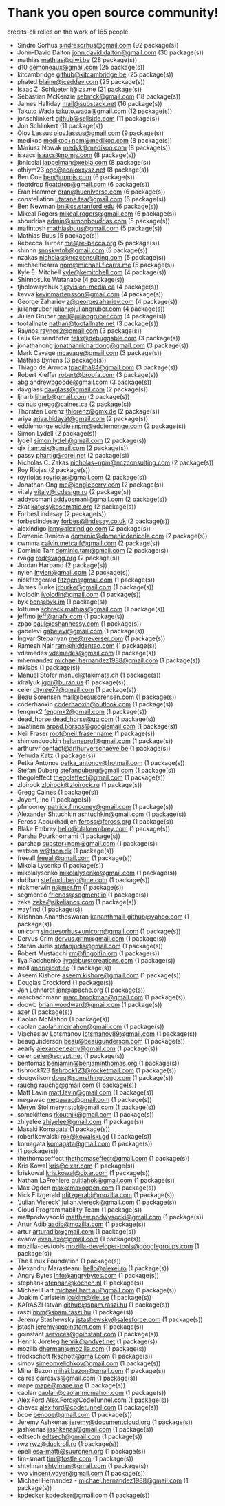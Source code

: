 # Thank you open source community!

credits-cli relies on the work of 165 people.

- Sindre Sorhus sindresorhus@gmail.com (92 package(s))
- John-David Dalton john.david.dalton@gmail.com (30 package(s))
- mathias mathias@qiwi.be (28 package(s))
- d10 demoneaux@gmail.com (25 package(s))
- kitcambridge github@kitcambridge.be (25 package(s))
- phated blaine@iceddev.com (25 package(s))
- Isaac Z. Schlueter i@izs.me (21 package(s))
- Sebastian McKenzie sebmck@gmail.com (18 package(s))
- James Halliday mail@substack.net (16 package(s))
- Takuto Wada takuto.wada@gmail.com (12 package(s))
- jonschlinkert github@sellside.com (11 package(s))
- Jon Schlinkert (11 package(s))
- Olov Lassus olov.lassus@gmail.com (9 package(s))
- medikoo medikoo+npm@medikoo.com (8 package(s))
- Mariusz Nowak medyk@medikoo.com (8 package(s))
- isaacs isaacs@npmjs.com (8 package(s))
- jbnicolai jappelman@xebia.com (8 package(s))
- othiym23 ogd@aoaioxxysz.net (8 package(s))
- Ben Coe ben@npmjs.com (6 package(s))
- floatdrop floatdrop@gmail.com (6 package(s))
- Eran Hammer eran@hueniverse.com (6 package(s))
- constellation utatane.tea@gmail.com (6 package(s))
- Ben Newman bn@cs.stanford.edu (6 package(s))
- Mikeal Rogers mikeal.rogers@gmail.com (6 package(s))
- sboudrias admin@simonboudrias.com (5 package(s))
- mafintosh mathiasbuus@gmail.com (5 package(s))
- Mathias Buus (5 package(s))
- Rebecca Turner me@re-becca.org (5 package(s))
- shinnn snnskwtnb@gmail.com (5 package(s))
- nzakas nicholas@nczconsulting.com (5 package(s))
- michaelficarra npm@michael.ficarra.me (5 package(s))
- Kyle E. Mitchell kyle@kemitchell.com (4 package(s))
- Shinnosuke Watanabe (4 package(s))
- tjholowaychuk tj@vision-media.ca (4 package(s))
- kevva kevinmartensson@gmail.com (4 package(s))
- George Zahariev z@georgezahariev.com (4 package(s))
- juliangruber julian@juliangruber.com (4 package(s))
- Julian Gruber mail@juliangruber.com (4 package(s))
- tootallnate nathan@tootallnate.net (3 package(s))
- Raynos raynos2@gmail.com (3 package(s))
- Felix Geisendörfer felix@debuggable.com (3 package(s))
- jonathanong jonathanrichardong@gmail.com (3 package(s))
- Mark Cavage mcavage@gmail.com (3 package(s))
- Mathias Bynens (3 package(s))
- Thiago de Arruda tpadilha84@gmail.com (3 package(s))
- Robert Kieffer robert@broofa.com (3 package(s))
- abg andrewbgoode@gmail.com (3 package(s))
- davglass davglass@gmail.com (2 package(s))
- ljharb ljharb@gmail.com (2 package(s))
- cainus gregg@caines.ca (2 package(s))
- Thorsten Lorenz thlorenz@gmx.de (2 package(s))
- ariya ariya.hidayat@gmail.com (2 package(s))
- eddiemonge eddie+npm@eddiemonge.com (2 package(s))
- Simon Lydell (2 package(s))
- lydell simon.lydell@gmail.com (2 package(s))
- qix i.am.qix@gmail.com (2 package(s))
- passy phartig@rdrei.net (2 package(s))
- Nicholas C. Zakas nicholas+npm@nczconsulting.com (2 package(s))
- Roy Riojas (2 package(s))
- royriojas royriojas@gmail.com (2 package(s))
- Jonathan Ong me@jongleberry.com (2 package(s))
- vitaly vitaly@rcdesign.ru (2 package(s))
- addyosmani addyosmani@gmail.com (2 package(s))
- zkat kat@sykosomatic.org (2 package(s))
- ForbesLindesay (2 package(s))
- forbeslindesay forbes@lindesay.co.uk (2 package(s))
- alexindigo iam@alexindigo.com (2 package(s))
- Domenic Denicola domenic@domenicdenicola.com (2 package(s))
- cwmma calvin.metcalf@gmail.com (2 package(s))
- Dominic Tarr dominic.tarr@gmail.com (2 package(s))
- rvagg rod@vagg.org (2 package(s))
- Jordan Harband (2 package(s))
- nylen jnylen@gmail.com (2 package(s))
- nickfitzgerald fitzgen@gmail.com (1 package(s))
- James Burke jrburke@gmail.com (1 package(s))
- ivolodin ivolodin@gmail.com (1 package(s))
- byk ben@byk.im (1 package(s))
- lo1tuma schreck.mathias@gmail.com (1 package(s))
- jeffmo jeff@anafx.com (1 package(s))
- zpao paul@oshannessy.com (1 package(s))
- gabelevi gabelevi@gmail.com (1 package(s))
- Ingvar Stepanyan me@rreverser.com (1 package(s))
- Ramesh Nair ram@hiddentao.com (1 package(s))
- vdemedes vdemedes@gmail.com (1 package(s))
- mhernandez michael.hernandez1988@gmail.com (1 package(s))
- mklabs (1 package(s))
- Manuel Stofer manuel@takimata.ch (1 package(s))
- idralyuk igor@buran.us (1 package(s))
- celer dtyree77@gmail.com (1 package(s))
- Beau Sorensen mail@beausorensen.com (1 package(s))
- coderhaoxin coderhaoxin@outlook.com (1 package(s))
- fengmk2 fengmk2@gmail.com (1 package(s))
- dead_horse dead_horse@qq.com (1 package(s))
- swatinem arpad.borsos@googlemail.com (1 package(s))
- Neil Fraser root@neil.fraser.name (1 package(s))
- shimondoodkin helpmepro1@gmail.com (1 package(s))
- arthurvr contact@arthurverschaeve.be (1 package(s))
- Yehuda Katz (1 package(s))
- Petka Antonov petka_antonov@hotmail.com (1 package(s))
- Stefan Duberg stefanduberg@gmail.com (1 package(s))
- thegoleffect thegoleffect@gmail.com (1 package(s))
- zloirock zloirock@zloirock.ru (1 package(s))
- Gregg Caines (1 package(s))
- Joyent, Inc (1 package(s))
- pfmooney patrick.f.mooney@gmail.com (1 package(s))
- Alexander Shtuchkin ashtuchkin@gmail.com (1 package(s))
- Feross Aboukhadijeh feross@feross.org (1 package(s))
- Blake Embrey hello@blakeembrey.com (1 package(s))
- Parsha Pourkhomami (1 package(s))
- parshap supster+npm@gmail.com (1 package(s))
- watson w@tson.dk (1 package(s))
- freeall freeall@gmail.com (1 package(s))
- Mikola Lysenko (1 package(s))
- mikolalysenko mikolalysenko@gmail.com (1 package(s))
- dubban stefanduberg@me.com (1 package(s))
- nickmerwin n@mer.fm (1 package(s))
- segmentio friends@segment.io (1 package(s))
- zeke zeke@sikelianos.com (1 package(s))
- wayfind (1 package(s))
- Krishnan Anantheswaran kananthmail-github@yahoo.com (1 package(s))
- unicorn sindresorhus+unicorn@gmail.com (1 package(s))
- Dervus Grim dervus.grim@gmail.com (1 package(s))
- Stefan Judis stefanjudis@gmail.com (1 package(s))
- Robert Mustacchi rm@fingolfin.org (1 package(s))
- Ilya Radchenko ilya@burstcreations.com (1 package(s))
- moll andri@dot.ee (1 package(s))
- Aseem Kishore aseem.kishore@gmail.com (1 package(s))
- Douglas Crockford (1 package(s))
- Jan Lehnardt jan@apache.org (1 package(s))
- marcbachmann marc.brookman@gmail.com (1 package(s))
- doowb brian.woodward@gmail.com (1 package(s))
- azer (1 package(s))
- Caolan McMahon (1 package(s))
- caolan caolan.mcmahon@gmail.com (1 package(s))
- Viacheslav Lotsmanov lotsmanov89@gmail.com (1 package(s))
- beaugunderson beau@beaugunderson.com (1 package(s))
- aearly alexander.early@gmail.com (1 package(s))
- celer celer@scrypt.net (1 package(s))
- bentomas benjamin@benjaminthomas.org (1 package(s))
- fishrock123 fishrock123@rocketmail.com (1 package(s))
- dougwilson doug@somethingdoug.com (1 package(s))
- rauchg rauchg@gmail.com (1 package(s))
- Matt Lavin matt.lavin@gmail.com (1 package(s))
- megawac megawac@gmail.com (1 package(s))
- Meryn Stol merynstol@gmail.com (1 package(s))
- somekittens rkoutnik@gmail.com (1 package(s))
- zhiyelee zhiyelee@gmail.com (1 package(s))
- Masaki Komagata (1 package(s))
- robertkowalski rok@kowalski.gd (1 package(s))
- komagata komagata@gmail.com (1 package(s))
-  (1 package(s))
- thethomaseffect thethomaseffect@gmail.com (1 package(s))
- Kris Kowal kris@cixar.com (1 package(s))
- kriskowal kris.kowal@cixar.com (1 package(s))
- Nathan LaFreniere quitlahok@gmail.com (1 package(s))
- Max Ogden max@maxogden.com (1 package(s))
- Nick Fitzgerald nfitzgerald@mozilla.com (1 package(s))
- 'Julian Viereck' julian.viereck@gmail.com (1 package(s))
- Cloud Programmability Team (1 package(s))
- mattpodwysocki matthew.podwysocki@gmail.com (1 package(s))
- Artur Adib aadib@mozilla.com (1 package(s))
- artur arturadib@gmail.com (1 package(s))
- evanw evan.exe@gmail.com (1 package(s))
- mozilla-devtools mozilla-developer-tools@googlegroups.com (1 package(s))
- The Linux Foundation (1 package(s))
- Alexandru Marasteanu hello@alexei.ro (1 package(s))
- Angry Bytes info@angrybytes.com (1 package(s))
- stephank stephan@kochen.nl (1 package(s))
- Michael Hart michael.hart.au@gmail.com (1 package(s))
- Joakim Carlstein joakim@klei.se (1 package(s))
- KARASZI István github@spam.raszi.hu (1 package(s))
- raszi npm@spam.raszi.hu (1 package(s))
- Jeremy Stashewsky jstashewsky@salesforce.com (1 package(s))
- jstash jeremy@goinstant.com (1 package(s))
- goinstant services@goinstant.com (1 package(s))
- Henrik Joreteg henrik@andyet.net (1 package(s))
- mozilla dherman@mozilla.com (1 package(s))
- fredkschott fkschott@gmail.com (1 package(s))
- simov simeonvelichkov@gmail.com (1 package(s))
- Mihai Bazon mihai.bazon@gmail.com (1 package(s))
- caires cairesvs@gmail.com (1 package(s))
- mape mape@mape.me (1 package(s))
- caolan caolan@caolanmcmahon.com (1 package(s))
- Alex Ford Alex.Ford@CodeTunnel.com (1 package(s))
- chevex alex.ford@codetunnel.com (1 package(s))
- bcoe bencoe@gmail.com (1 package(s))
- Jeremy Ashkenas jeremy@documentcloud.org (1 package(s))
- jashkenas jashkenas@gmail.com (1 package(s))
- edtsech edtsech@gmail.com (1 package(s))
- rwz rwz@duckroll.ru (1 package(s))
- epeli esa-matti@suuronen.org (1 package(s))
- tim-smart tim@fostle.com (1 package(s))
- shtylman shtylman@gmail.com (1 package(s))
- vvo vincent.voyer@gmail.com (1 package(s))
- Michael Hernandez - michael.hernandez1988@gmail.com (1 package(s))
- kpdecker kpdecker@gmail.com (1 package(s))
